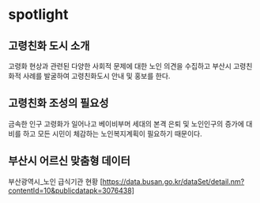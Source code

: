 # spotlight


## 고령친화 도시 소개
고령화 현상과 관련된 다양한 사회적 문제에 대한 노인 의견을 수집하고 부산시 고령친화적 사례를 발굴하여 고령친화도시 안내 및 홍보를 한다.

## 고령친화 조성의 필요성
금속한 인구 고령화가 일어나고 베이비부머 세대의 본격 은퇴 및 노인인구의 증가에 대비를 하고 모든 시민이 체감하는 노인복지계획이 필요하기 때문이다.

## 부산시 어르신 맞춤형 데이터
부산광역시_노인 급식기관 현황 [https://data.busan.go.kr/dataSet/detail.nm?contentId=10&publicdatapk=3076438]
